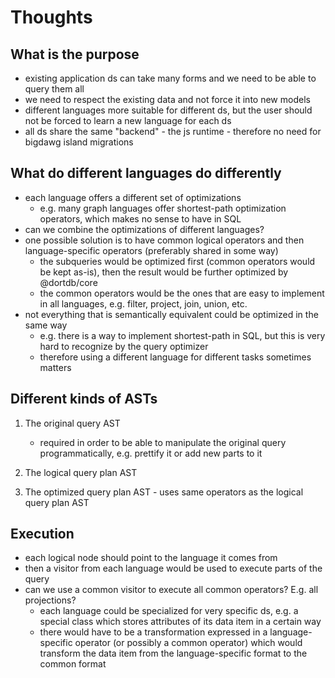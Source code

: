 # Thoughts

## What is the purpose

- existing application ds can take many forms and we need to be able to query them all
- we need to respect the existing data and not force it into new models
- different languages more suitable for different ds, but the user should not be forced to learn a new language for each ds
- all ds share the same "backend" - the js runtime - therefore no need for bigdawg island migrations

## What do different languages do differently

- each language offers a different set of optimizations
  - e.g. many graph languages offer shortest-path optimization operators, which makes no sense to have in SQL
- can we combine the optimizations of different languages?
- one possible solution is to have common logical operators and then language-specific operators (preferably shared in some way)
  - the subqueries would be optimized first (common operators would be kept as-is), then the result would be further optimized by @dortdb/core
  - the common operators would be the ones that are easy to implement in all languages, e.g. filter, project, join, union, etc.
- not everything that is semantically equivalent could be optimized in the same way
  - e.g. there is a way to implement shortest-path in SQL, but this is very hard to recognize by the query optimizer
  - therefore using a different language for different tasks sometimes matters

## Different kinds of ASTs

1. The original query AST

   - required in order to be able to manipulate the original query programmatically, e.g. prettify it or add new parts to it

2. The logical query plan AST
3. The optimized query plan AST - uses same operators as the logical query plan AST

## Execution

- each logical node should point to the language it comes from
- then a visitor from each language would be used to execute parts of the query
- can we use a common visitor to execute all common operators? E.g. all projections?
  - each language could be specialized for very specific ds, e.g. a special class which stores attributes of its data item in a certain way
  - there would have to be a transformation expressed in a language-specific operator (or possibly a common operator) which would transform the data item from the language-specific format to the common format
